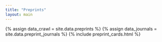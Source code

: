 ```yaml
---
title: "Preprints"
layout: main
---
```


{% assign data_crawl = site.data.preprints %} 
{% assign data_journals = site.data.preprint_journals %} 
{% include preprint_cards.html %}


